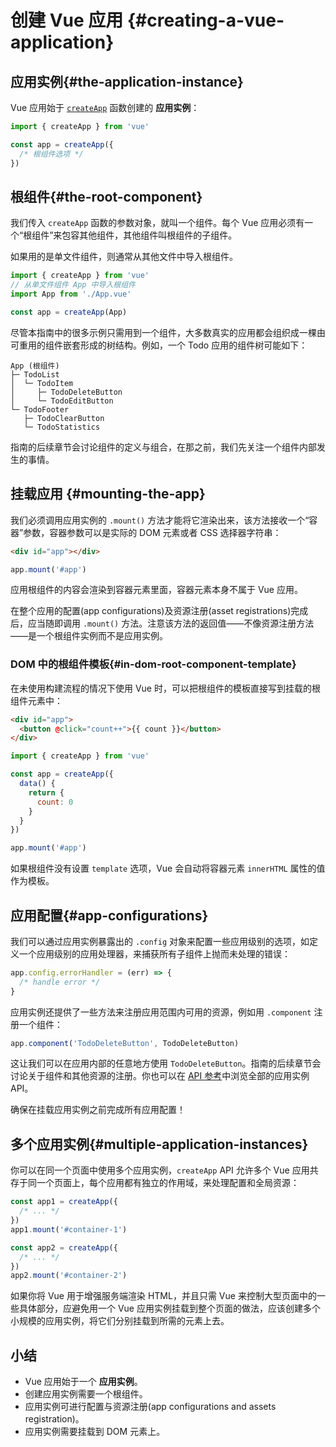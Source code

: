 # 创建 Vue 应用 {#creating-a-vue-application}

## 应用实例{#the-application-instance}

Vue 应用始于 [`createApp`](/api/application#createapp) 函数创建的 **应用实例**：

```js
import { createApp } from 'vue'

const app = createApp({
  /* 根组件选项 */
})
```

## 根组件{#the-root-component}

我们传入 `createApp` 函数的参数对象，就叫一个组件。每个 Vue 应用必须有一个“根组件”来包容其他组件，其他组件叫根组件的子组件。

如果用的是单文件组件，则通常从其他文件中导入根组件。

```js
import { createApp } from 'vue'
// 从单文件组件 App 中导入根组件
import App from './App.vue'

const app = createApp(App)
```

尽管本指南中的很多示例只需用到一个组件，大多数真实的应用都会组织成一棵由可重用的组件嵌套形成的树结构。例如，一个 Todo 应用的组件树可能如下：

```
App (根组件)
├─ TodoList
│  └─ TodoItem
│     ├─ TodoDeleteButton
│     └─ TodoEditButton
└─ TodoFooter
   ├─ TodoClearButton
   └─ TodoStatistics
```

指南的后续章节会讨论组件的定义与组合，在那之前，我们先关注一个组件内部发生的事情。

## 挂载应用 {#mounting-the-app}

我们必须调用应用实例的 `.mount()` 方法才能将它渲染出来，该方法接收一个“容器”参数，容器参数可以是实际的 DOM 元素或者 CSS 选择器字符串：

```html
<div id="app"></div>
```

```js
app.mount('#app')
```

应用根组件的内容会渲染到容器元素里面，容器元素本身不属于 Vue 应用。

在整个应用的配置(app configurations)及资源注册(asset registrations)完成后，应当随即调用 `.mount()` 方法。注意该方法的返回值——不像资源注册方法——是一个根组件实例而不是应用实例。

### DOM 中的根组件模板{#in-dom-root-component-template}

在未使用构建流程的情况下使用 Vue 时，可以把根组件的模板直接写到挂载的根组件元素中：

```html
<div id="app">
  <button @click="count++">{{ count }}</button>
</div>
```

```js
import { createApp } from 'vue'

const app = createApp({
  data() {
    return {
      count: 0
    }
  }
})

app.mount('#app')
```

如果根组件没有设置 `template` 选项，Vue 会自动将容器元素 `innerHTML` 属性的值作为模板。 

## 应用配置{#app-configurations}

我们可以通过应用实例暴露出的 `.config` 对象来配置一些应用级别的选项，如定义一个应用级别的应用处理器，来捕获所有子组件上抛而未处理的错误：

```js
app.config.errorHandler = (err) => {
  /* handle error */
}
```

应用实例还提供了一些方法来注册应用范围内可用的资源，例如用 `.component` 注册一个组件：

```js
app.component('TodoDeleteButton', TodoDeleteButton)
```

这让我们可以在应用内部的任意地方使用 `TodoDeleteButton`。指南的后续章节会讨论关于组件和其他资源的注册。你也可以在 [API 参考](/api/application)中浏览全部的应用实例 API。

确保在挂载应用实例之前完成所有应用配置！

## 多个应用实例{#multiple-application-instances}

你可以在同一个页面中使用多个应用实例，`createApp` API 允许多个 Vue 应用共存于同一个页面上，每个应用都有独立的作用域，来处理配置和全局资源：

```js
const app1 = createApp({
  /* ... */
})
app1.mount('#container-1')

const app2 = createApp({
  /* ... */
})
app2.mount('#container-2')
```

如果你将 Vue 用于增强服务端渲染 HTML，并且只需 Vue 来控制大型页面中的一些具体部分，应避免用一个 Vue 应用实例挂载到整个页面的做法，应该创建多个小规模的应用实例，将它们分别挂载到所需的元素上去。

## 小结

- Vue 应用始于一个 **应用实例**。
- 创建应用实例需要一个根组件。
- 应用实例可进行配置与资源注册(app configurations and assets registration)。
- 应用实例需要挂载到 DOM 元素上。
